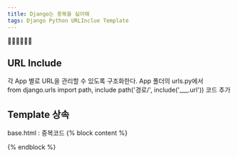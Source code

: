 ```yaml
---
title: Django는 중복을 싫어해
tags: Django Python URLInclue Template
---
```


:ghost::ghost::ghost::star2::star2::star2:

URL Include
---
각 App 별로 URL을 관리할 수 있도록 구조화한다. 
App 폴더의 urls.py에서  
from django.urls import path, include
path('경로/', include('___.url')) 코드 추가

Template 상속
---
base.html : 중복코드
{% block content  %}

{% endblock %}
